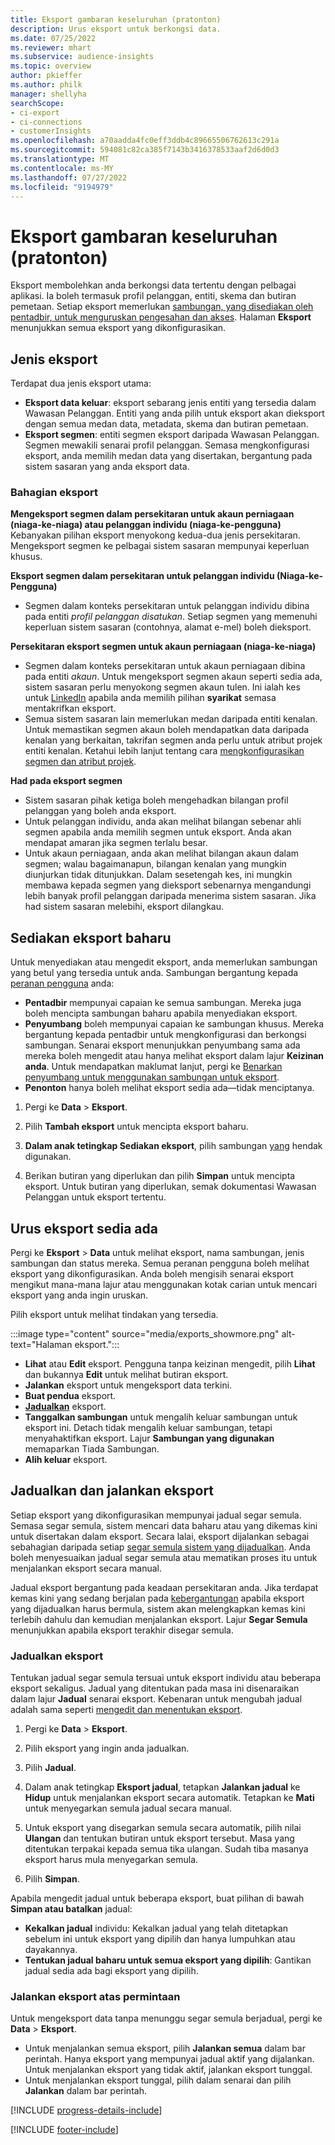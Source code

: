 ```yaml
---
title: Eksport gambaran keseluruhan (pratonton)
description: Urus eksport untuk berkongsi data.
ms.date: 07/25/2022
ms.reviewer: mhart
ms.subservice: audience-insights
ms.topic: overview
author: pkieffer
ms.author: philk
manager: shellyha
searchScope:
- ci-export
- ci-connections
- customerInsights
ms.openlocfilehash: a70aadda4fc0eff3ddb4c89665506762613c291a
ms.sourcegitcommit: 594081c82ca385f7143b3416378533aaf2d6d0d3
ms.translationtype: MT
ms.contentlocale: ms-MY
ms.lasthandoff: 07/27/2022
ms.locfileid: "9194979"
---
```

# <a name="exports-preview-overview"></a>Eksport gambaran keseluruhan (pratonton)

 Eksport membolehkan anda berkongsi data tertentu dengan pelbagai aplikasi. Ia boleh termasuk profil pelanggan, entiti, skema dan butiran pemetaan. Setiap eksport memerlukan [sambungan, yang disediakan oleh pentadbir, untuk menguruskan pengesahan dan akses](connections.md). Halaman **Eksport** menunjukkan semua eksport yang dikonfigurasikan.

## <a name="export-types"></a>Jenis eksport

Terdapat dua jenis eksport utama:  

- **Eksport data keluar**: eksport sebarang jenis entiti yang tersedia dalam Wawasan Pelanggan. Entiti yang anda pilih untuk eksport akan dieksport dengan semua medan data, metadata, skema dan butiran pemetaan.
- **Eksport segmen**: entiti segmen eksport daripada Wawasan Pelanggan. Segmen mewakili senarai profil pelanggan. Semasa mengkonfigurasi eksport, anda memilih medan data yang disertakan, bergantung pada sistem sasaran yang anda eksport data.

### <a name="export-segments"></a>Bahagian eksport

**Mengeksport segmen dalam persekitaran untuk akaun perniagaan (niaga-ke-niaga) atau pelanggan individu (niaga-ke-pengguna)**  
Kebanyakan pilihan eksport menyokong kedua-dua jenis persekitaran. Mengeksport segmen ke pelbagai sistem sasaran mempunyai keperluan khusus. 

**Eksport segmen dalam persekitaran untuk pelanggan individu (Niaga-ke-Pengguna)**  
- Segmen dalam konteks persekitaran untuk pelanggan individu dibina pada entiti *profil pelanggan disatukan*. Setiap segmen yang memenuhi keperluan sistem sasaran (contohnya, alamat e-mel) boleh dieksport.

**Persekitaran eksport segmen untuk akaun perniagaan (niaga-ke-niaga)**  
- Segmen dalam konteks persekitaran untuk akaun perniagaan dibina pada entiti *akaun*. Untuk mengeksport segmen akaun seperti sedia ada, sistem sasaran perlu menyokong segmen akaun tulen. Ini ialah kes untuk [LinkedIn](export-linkedin-ads.md) apabila anda memilih pilihan **syarikat** semasa mentakrifkan eksport.
- Semua sistem sasaran lain memerlukan medan daripada entiti kenalan. Untuk memastikan segmen akaun boleh mendapatkan data daripada kenalan yang berkaitan, takrifan segmen anda perlu untuk atribut projek entiti kenalan. Ketahui lebih lanjut tentang cara [mengkonfigurasikan segmen dan atribut projek](segment-builder.md).

**Had pada eksport segmen**  
- Sistem sasaran pihak ketiga boleh mengehadkan bilangan profil pelanggan yang boleh anda eksport. 
- Untuk pelanggan individu, anda akan melihat bilangan sebenar ahli segmen apabila anda memilih segmen untuk eksport. Anda akan mendapat amaran jika segmen terlalu besar. 
- Untuk akaun perniagaan, anda akan melihat bilangan akaun dalam segmen; walau bagaimanapun, bilangan kenalan yang mungkin diunjurkan tidak ditunjukkan. Dalam sesetengah kes, ini mungkin membawa kepada segmen yang dieksport sebenarnya mengandungi lebih banyak profil pelanggan daripada menerima sistem sasaran. Jika had sistem sasaran melebihi, eksport dilangkau.

## <a name="set-up-a-new-export"></a>Sediakan eksport baharu

Untuk menyediakan atau mengedit eksport, anda memerlukan sambungan yang betul yang tersedia untuk anda. Sambungan bergantung kepada [peranan pengguna](permissions.md) anda:
- **Pentadbir** mempunyai capaian ke semua sambungan. Mereka juga boleh mencipta sambungan baharu apabila menyediakan eksport.
- **Penyumbang** boleh mempunyai capaian ke sambungan khusus. Mereka bergantung kepada pentadbir untuk mengkonfigurasi dan berkongsi sambungan. Senarai eksport menunjukkan penyumbang sama ada mereka boleh mengedit atau hanya melihat eksport dalam lajur **Keizinan anda**. Untuk mendapatkan maklumat lanjut, pergi ke [Benarkan penyumbang untuk menggunakan sambungan untuk eksport](connections.md#allow-contributors-to-use-a-connection-for-exports).
- **Penonton** hanya boleh melihat eksport sedia ada—tidak menciptanya.

1. Pergi ke **Data** > **Eksport**.

1. Pilih **Tambah eksport** untuk mencipta eksport baharu.

1. **Dalam anak tetingkap Sediakan eksport**, pilih sambungan [yang](connections.md) hendak digunakan.

1. Berikan butiran yang diperlukan dan pilih **Simpan** untuk mencipta eksport. Untuk butiran yang diperlukan, semak dokumentasi Wawasan Pelanggan untuk eksport tertentu.

## <a name="manage-existing-exports"></a>Urus eksport sedia ada

Pergi ke **Eksport** > **Data** untuk melihat eksport, nama sambungan, jenis sambungan dan status mereka. Semua peranan pengguna boleh melihat eksport yang dikonfigurasikan. Anda boleh mengisih senarai eksport mengikut mana-mana lajur atau menggunakan kotak carian untuk mencari eksport yang anda ingin uruskan.

Pilih eksport untuk melihat tindakan yang tersedia.

:::image type="content" source="media/exports_showmore.png" alt-text="Halaman eksport.":::

- **Lihat** atau **Edit** eksport. Pengguna tanpa keizinan mengedit, pilih **Lihat** dan bukannya **Edit** untuk melihat butiran eksport.
- **Jalankan** eksport untuk mengeksport data terkini.
- **Buat pendua** eksport.
- **[Jadualkan](#schedule-and-run-exports)** eksport.
- **Tanggalkan sambungan** untuk mengalih keluar sambungan untuk eksport ini. Detach tidak mengalih keluar sambungan, tetapi menyahaktifkan eksport. Lajur **Sambungan yang digunakan** memaparkan Tiada Sambungan.
- **Alih keluar** eksport.

## <a name="schedule-and-run-exports"></a>Jadualkan dan jalankan eksport

Setiap eksport yang dikonfigurasikan mempunyai jadual segar semula. Semasa segar semula, sistem mencari data baharu atau yang dikemas kini untuk disertakan dalam eksport. Secara lalai, eksport dijalankan sebagai sebahagian daripada setiap [segar semula sistem yang dijadualkan](system.md#schedule-tab). Anda boleh menyesuaikan jadual segar semula atau mematikan proses itu untuk menjalankan eksport secara manual.

Jadual eksport bergantung pada keadaan persekitaran anda. Jika terdapat kemas kini yang sedang berjalan pada [kebergantungan](system.md#refresh-processes) apabila eksport yang dijadualkan harus bermula, sistem akan melengkapkan kemas kini terlebih dahulu dan kemudian menjalankan eksport. Lajur **Segar Semula** menunjukkan apabila eksport terakhir disegar semula.

### <a name="schedule-exports"></a>Jadualkan eksport

Tentukan jadual segar semula tersuai untuk eksport individu atau beberapa eksport sekaligus. Jadual yang ditentukan pada masa ini disenaraikan dalam lajur **Jadual** senarai eksport. Kebenaran untuk mengubah jadual adalah sama seperti [mengedit dan menentukan eksport](export-destinations.md#set-up-a-new-export).

1. Pergi ke **Data** > **Eksport**.

1. Pilih eksport yang ingin anda jadualkan.

1. Pilih **Jadual**.

1. Dalam anak tetingkap **Eksport jadual**, tetapkan **Jalankan jadual** ke **Hidup** untuk menjalankan eksport secara automatik. Tetapkan ke **Mati** untuk menyegarkan semula jadual secara manual.

1. Untuk eksport yang disegarkan semula secara automatik, pilih nilai **Ulangan** dan tentukan butiran untuk eksport tersebut. Masa yang ditentukan terpakai kepada semua tika ulangan. Sudah tiba masanya eksport harus mula menyegarkan semula.

1. Pilih **Simpan**.

Apabila mengedit jadual untuk beberapa eksport, buat pilihan di bawah **Simpan atau batalkan** jadual:

- **Kekalkan jadual** individu: Kekalkan jadual yang telah ditetapkan sebelum ini untuk eksport yang dipilih dan hanya lumpuhkan atau dayakannya.
- **Tentukan jadual baharu untuk semua eksport yang dipilih**: Gantikan jadual sedia ada bagi eksport yang dipilih.

### <a name="run-exports-on-demand"></a>Jalankan eksport atas permintaan

Untuk mengeksport data tanpa menunggu segar semula berjadual, pergi ke **Data** > **Eksport**.

- Untuk menjalankan semua eksport, pilih **Jalankan semua** dalam bar perintah. Hanya eksport yang mempunyai jadual aktif yang dijalankan. Untuk menjalankan eksport yang tidak aktif, jalankan eksport tunggal.
- Untuk menjalankan eksport tunggal, pilih dalam senarai dan pilih **Jalankan** dalam bar perintah.

[!INCLUDE [progress-details-include](includes/progress-details-pane.md)]


[!INCLUDE [footer-include](includes/footer-banner.md)]

